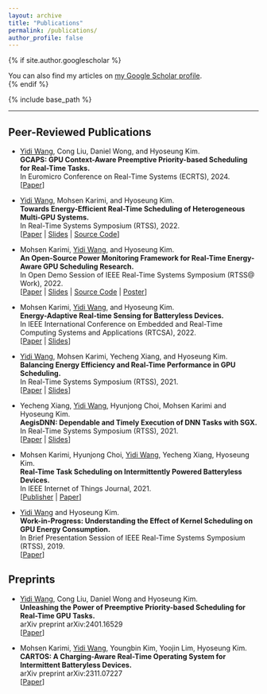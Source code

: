 ```yaml
---
layout: archive
title: "Publications"
permalink: /publications/
author_profile: false
---
```


{% if site.author.googlescholar %}
  <div class="wordwrap">You can also find my articles on <a href="{{site.author.googlescholar}}">my Google Scholar profile</a>.</div>
{% endif %}

{% include base_path %}

<!-- {% for post in site.publications reversed %}
  {% include archive-single.html %}
{% endfor %} -->

---

## Peer-Reviewed Publications

* <u>Yidi Wang</u>, Cong Liu, Daniel Wong, and Hyoseung Kim.  
    **GCAPS: GPU Context-Aware Preemptive Priority-based Scheduling for Real-Time Tasks.**  
    In Euromicro Conference on Real-Time Systems (ECRTS), 2024.  
    [[Paper](https://yidiwang21.github.io/files/2024/ecrts24_gcaps_paper.pdf)]

* <u>Yidi Wang</u>, Mohsen Karimi, and Hyoseung Kim.  
    **Towards Energy-Efficient Real-Time Scheduling of Heterogeneous Multi-GPU Systems.**  
    In Real-Time Systems Symposium (RTSS), 2022.  
    [[Paper](https://yidiwang21.github.io/files/2022/RTSS22_sBEET-mg.pdf) | [Slides](https://yidiwang21.github.io/files/2022/RTSS22_sBEET-mg_slides.pdf) | [Source Code](https://github.com/rtenlab/sBEET-mg)]

* Mohsen Karimi, <u>Yidi Wang</u>, and Hyoseung Kim.  
    **An Open-Source Power Monitoring Framework for Real-Time Energy-Aware GPU Scheduling Research.**  
    In Open Demo Session of IEEE Real-Time Systems Symposium (RTSS@ Work), 2022.  
    [[Paper](https://yidiwang21.github.io/files/2022/RTSSWork22_paper.pdf) | [Slides](https://yidiwang21.github.io/files/2022/RTSSWork22_slides.pdf) | [Source Code](https://github.com/rtenlab/gpu_power_monitoring) | [Poster](https://yidiwang21.github.io/files/2022/RTSSWork22_poster.pdf)]

* Mohsen Karimi, <u>Yidi Wang</u>, and Hyoseung Kim.  
    **Energy-Adaptive Real-time Sensing for Batteryless Devices.**  
    In IEEE International Conference on Embedded and Real-Time Computing Systems and Applications (RTCSA), 2022.  
    [[Paper](https://yidiwang21.github.io/files/2022/RTCSA22_AoI.pdf) | [Slides](https://yidiwang21.github.io/files/2022/RTCSA22_AoI_slides.pdf)]

* <u>Yidi Wang</u>, Mohsen Karimi, Yecheng Xiang, and Hyoseung Kim.  
    **Balancing Energy Efficiency and Real-Time Performance in GPU Scheduling.**  
    In Real-Time Systems Symposium (RTSS), 2021.  
    [[Paper](https://yidiwang21.github.io/files/2021/RTSS21_sBEET.pdf) | [Slides](https://yidiwang21.github.io/files/2021/RTSS21_sBEET_slides.pdf)]

* Yecheng Xiang, <u>Yidi Wang</u>, Hyunjong Choi, Mohsen Karimi and Hyoseung Kim.  
    **AegisDNN: Dependable and Timely Execution of DNN Tasks with SGX.**  
    In Real-Time Systems Symposium (RTSS), 2021.  
    [[Paper](https://yidiwang21.github.io/files/2021/RTSS21_AegisDNN.pdf) | [Slides](https://yidiwang21.github.io/files/2021/RTSS21_AegisDNN_slides.pdf)]

* Mohsen Karimi, Hyunjong Choi, <u>Yidi Wang</u>, Yecheng Xiang, Hyoseung Kim.  
    **Real-Time Task Scheduling on Intermittently Powered Batteryless Devices.**  
    In IEEE Internet of Things Journal, 2021.  
    [[Publisher](https://ieeexplore.ieee.org/document/9378771) | [Paper](https://yidiwang21.github.io/files/2021/iotj2021-ipd.pdf)]

* <u>Yidi Wang</u> and Hyoseung Kim.  
    **Work-in-Progress: Understanding the Effect of Kernel Scheduling on GPU Energy Consumption.**  
    In Brief Presentation Session of IEEE Real-Time Systems Symposium (RTSS), 2019.  
    [[Paper](https://yidiwang21.github.io/files/2019/rtss19wip-gpu)]

## Preprints

* <u>Yidi Wang</u>, Cong Liu, Daniel Wong and Hyoseung Kim.  
**Unleashing the Power of Preemptive Priority-based Scheduling for Real-Time GPU Tasks.**  
arXiv preprint arXiv:2401.16529  
[[Paper](https://arxiv.org/abs/2401.16529)]

* Mohsen Karimi, <u>Yidi Wang</u>, Youngbin Kim, Yoojin Lim, Hyoseung Kim.  
**CARTOS: A Charging-Aware Real-Time Operating System for Intermittent Batteryless Devices.**  
arXiv preprint arXiv:2311.07227  
[[Paper](https://arxiv.org/abs/2311.07227)]